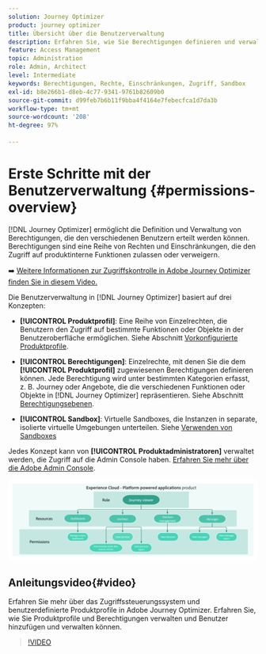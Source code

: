 ```yaml
---
solution: Journey Optimizer
product: journey optimizer
title: Übersicht über die Benutzerverwaltung
description: Erfahren Sie, wie Sie Berechtigungen definieren und verwalten
feature: Access Management
topic: Administration
role: Admin, Architect
level: Intermediate
keywords: Berechtigungen, Rechte, Einschränkungen, Zugriff, Sandbox
exl-id: b8e266b1-d8eb-4c77-9341-9761b82609b0
source-git-commit: d99feb7b6b11f9bba4f4164e7febecfca1d7da3b
workflow-type: tm+mt
source-wordcount: '208'
ht-degree: 97%

---
```


# Erste Schritte mit der Benutzerverwaltung {#permissions-overview}

[!DNL Journey Optimizer] ermöglicht die Definition und Verwaltung von Berechtigungen, die den verschiedenen Benutzern erteilt werden können. Berechtigungen sind eine Reihe von Rechten und Einschränkungen, die den Zugriff auf produktinterne Funktionen zulassen oder verweigern.

➡️ [Weitere Informationen zur Zugriffskontrolle in Adobe Journey Optimizer finden Sie in diesem Video.](#video)

Die Benutzerverwaltung in [!DNL Journey Optimizer] basiert auf drei Konzepten:

* **[!UICONTROL Produktprofil]**: Eine Reihe von Einzelrechten, die Benutzern den Zugriff auf bestimmte Funktionen oder Objekte in der Benutzeroberfläche ermöglichen. Siehe Abschnitt [Vorkonfigurierte Produktprofile](ootb-product-profiles.md).

* **[!UICONTROL Berechtigungen]**: Einzelrechte, mit denen Sie die dem **[!UICONTROL Produktprofil]** zugewiesenen Berechtigungen definieren können. Jede Berechtigung wird unter bestimmten Kategorien erfasst, z. B. Journey oder Angebote, die die verschiedenen Funktionen oder Objekte in [!DNL Journey Optimizer] repräsentieren. Siehe Abschnitt [Berechtigungsebenen](high-low-permissions.md).

* **[!UICONTROL Sandbox]**: Virtuelle Sandboxes, die Instanzen in separate, isolierte virtuelle Umgebungen unterteilen. Siehe [Verwenden von Sandboxes](sandboxes.md)

Jedes Konzept kann von **[!UICONTROL Produktadministratoren]** verwaltet werden, die Zugriff auf die Admin Console haben. [Erfahren Sie mehr über die Adobe Admin Console](https://helpx.adobe.com/de/enterprise/managing/user-guide.html).

![](assets/do-not-localize/permissions_2.png)

## Anleitungsvideo{#video}

Erfahren Sie mehr über das Zugriffssteuerungssystem und benutzerdefinierte Produktprofile in Adobe Journey Optimizer. Erfahren Sie, wie Sie Produktprofile und Berechtigungen verwalten und Benutzer hinzufügen und verwalten können.

>[!VIDEO](https://video.tv.adobe.com/v/333998?quality=12)
